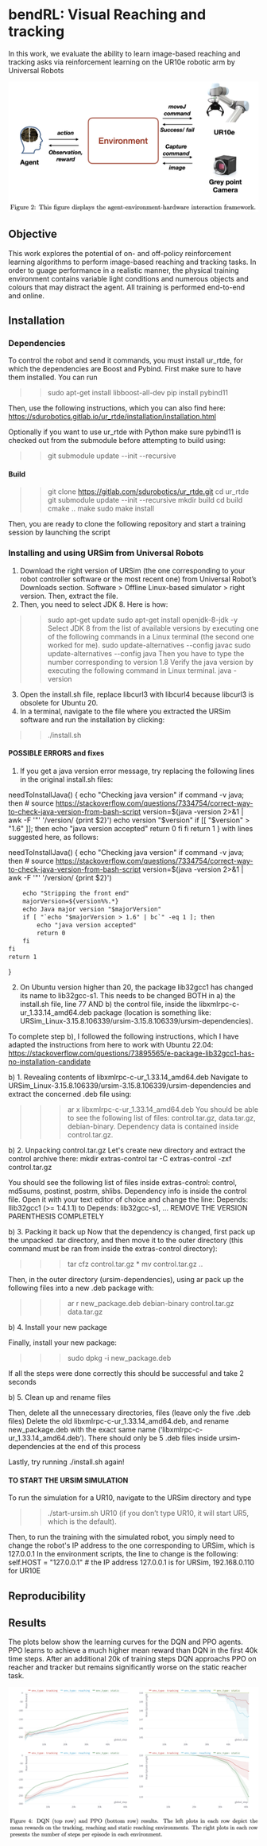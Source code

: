 # bendRL: Visual Reaching and tracking

In this work, we evaluate the ability to learn image-based reaching and tracking asks via reinforcement learning on the UR10e robotic arm by Universal Robots

![plot](figures/interactive_env.png)



## Objective

This work explores the potential of on- and off-policy reinforcement learning algorithms to perform image-based reaching and tracking tasks. In order to guage performance in a realistic manner, the physical training environment contains variable light conditions and numerous objects and colours that may distract the agent. All training is performed end-to-end and online. 

## Installation

### Dependencies
To control the robot and send it commands, you must install ur_rtde, for which the dependencies are Boost and Pybind. First make sure to have them installed. You can run 
>> sudo apt-get install libboost-all-dev
>> pip install pybind11
>> 
Then, use the following instructions, which you can also find here: https://sdurobotics.gitlab.io/ur_rtde/installation/installation.html 

Optionally if you want to use ur_rtde with Python make sure pybind11 is checked out from the submodule before attempting to build using:

>> git submodule update --init --recursive

#### Build
>> git clone https://gitlab.com/sdurobotics/ur_rtde.git
>> cd ur_rtde
>> git submodule update --init --recursive
>> mkdir build
>> cd build
>> cmake ..
>> make
>> sudo make install

Then, you are ready to clone the following repository and start a training session by launching the script

>> 

### Installing and using URSim from Universal Robots

1) Download the right version of URSim (the one corresponding to your robot controller software or the most recent one) from Universal Robot’s Downloads section. Software > Offline Linux-based simulator > right version. Then, extract the file.
2) Then, you need to select JDK 8. Here is how:
>> sudo apt-get update 
>> sudo apt-get install openjdk-8-jdk -y
Select JDK 8 from the list of available versions by executing one of the following commands in a Linux terminal (the second one worked for me).
>> sudo update-alternatives --config javac
>> sudo update-alternatives --config java
Then you have to type the number corresponding to version 1.8
Verify the java version by executing the following command in Linux terminal.
>> java -version
3) Open the install.sh file, replace libcurl3 with libcurl4 because libcurl3 is obsolete for Ubuntu 20. 
4) In a terminal, navigate to the file where you extracted the URSim software and run the installation by clicking:
>> ./install.sh

#### POSSIBLE ERRORS and fixes

1. If you get a java version error message, try replacing the following lines in the original install.sh files:

needToInstallJava() {
echo "Checking java version"
if command -v java; then
	# source https://stackoverflow.com/questions/7334754/correct-way-to-check-java-version-from-bash-script
version=$(java -version 2>&1 | awk -F '"' '/version/ {print $2}')
echo version "$version"
if [[ "$version" > "1.6" ]]; then
	 echo "java version accepted"
return 0
	fi
fi
return 1
}
with lines suggested here, as follows:

needToInstallJava() {
    echo "Checking java version"
    if command -v java; then
        # source https://stackoverflow.com/questions/7334754/correct-way-to-check-java-version-from-bash-script
        version=$(java -version 2>&1 | awk -F '"' '/version/ {print $2}')

        echo "Stripping the front end"
        majorVersion=${version%%.*}
        echo Java major version "$majorVersion"
        if [ "`echo "$majorVersion > 1.6" | bc`" -eq 1 ]; then
            echo "java version accepted"
            return 0
        fi
    fi
    return 1
}

2. On Ubuntu version higher than 20, the package lib32gcc1 has changed its name to lib32gcc-s1. This needs to be changed BOTH in
   a) the install.sh file, line 77 AND
   b) the control file, inside the libxmlrpc-c-ur_1.33.14_amd64.deb package (location is something like: URSim_Linux-3.15.8.106339/ursim-3.15.8.106339/ursim-dependencies). 

To complete step b), I followed the following instructions, which I have adapted the instructions from here to work with Ubuntu 22.04: https://stackoverflow.com/questions/73895565/e-package-lib32gcc1-has-no-installation-candidate 

b) 1. Revealing contents of libxmlrpc-c-ur_1.33.14_amd64.deb
Navigate to URSim_Linux-3.15.8.106339/ursim-3.15.8.106339/ursim-dependencies and extract the concerned .deb file using:

>>> ar x libxmlrpc-c-ur_1.33.14_amd64.deb
You should be able to see the following list of files: control.tar.gz, data.tar.gz, debian-binary. Dependency data is contained inside control.tar.gz.

b) 2. Unpacking control.tar.gz
Let's create new directory and extract the control archive there:
mkdir extras-control
tar -C extras-control -zxf control.tar.gz

You should see the following list of files inside extras-control: control, md5sums, postinst, postrm, shlibs. Dependency info is inside the control file. Open it with your text editor of choice and change the line:
Depends: llib32gcc1 (>= 1:4.1.1)
to
Depends: lib32gcc-s1, … REMOVE THE VERSION PARENTHESIS COMPLETELY

b) 3. Packing it back up
Now that the dependency is changed, first pack up the unpacked .tar directory, and then move it to the outer directory (this command must be ran from inside the extras-control directory):
>>> tar cfz control.tar.gz *
>>> mv control.tar.gz ..

Then, in the outer directory (ursim-dependencies), using ar pack up the following files into a new .deb package with:
>>> ar r new_package.deb debian-binary control.tar.gz data.tar.gz 

b) 4. Install your new package

Finally, install your new package:
>>> sudo dpkg -i new_package.deb

If all the steps were done correctly this should be successful and take 2 seconds

b) 5. Clean up and rename files

Then, delete all the unnecessary directories, files (leave only the five .deb files)
Delete the old libxmlrpc-c-ur_1.33.14_amd64.deb, and rename new_package.deb with the exact same name (‘libxmlrpc-c-ur_1.33.14_amd64.deb’). There should only be 5 .deb files inside ursim-dependencies at the end of this process

Lastly, try running ./install.sh again! 

#### TO START THE URSIM SIMULATION

To run the simulation for a UR10, navigate to the URSim directory and type
>> ./start-ursim.sh UR10
(if you don’t type UR10, it will start UR5, which is the default).

Then, to run the training with the simulated robot, you simply need to change the robot's IP address to the one corresponding to URSim, which is 127.0.0.1
In the environment scripts, the line to change is the following:
self.HOST = "127.0.0.1"  # the IP address 127.0.0.1 is for URSim, 192.168.0.110 for UR10E

## Reproducibility 


## Results

The plots below show the learning curves for the DQN and PPO agents. PPO learns to achieve a much higher mean reward than DQN in the first 40k time steps. After an additional 20k of training steps DQN approachs PPO on reacher and tracker but remains significantly worse on the static reacher task.

![plot](figures/paper_learning_curves.png)
